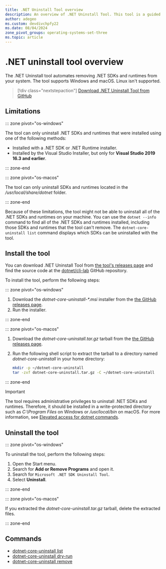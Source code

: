 ```yaml
---
title: .NET Uninstall Tool overview
description: An overview of .NET Uninstall Tool. This tool is a guided command-line tool that removes .NET SDKs and runtimes.
author: adegeo
ms.custom: devdivchpfy22
ms.date: 08/04/2024
zone_pivot_groups: operating-systems-set-three
ms.topic: article
---
```


# .NET uninstall tool overview

The .NET Uninstall tool automates removing .NET SDKs and runtimes from your system. The tool supports Windows and macOS. Linux isn't supported.

> [!div class="nextstepaction"]
> [Download .NET Uninstall Tool from GitHub](https://aka.ms/dotnet-core-uninstall-tool)

## Limitations

::: zone pivot="os-windows"

The tool can only uninstall .NET SDKs and runtimes that were installed using one of the following methods:

- Installed with a .NET SDK or .NET Runtime installer.
- Installed by the Visual Studio Installer, but only for **Visual Studio 2019 16.3 and earlier**.

::: zone-end

::: zone pivot="os-macos"

The tool can only uninstall SDKs and runtimes located in the _/usr/local/share/dotnet_ folder.

::: zone-end

Because of these limitations, the tool might not be able to uninstall all of the .NET SDKs and runtimes on your machine. You can use the `dotnet --info` command to find all of the .NET SDKs and runtimes installed, including those SDKs and runtimes that the tool can't remove. The `dotnet-core-uninstall list` command displays which SDKs can be uninstalled with the tool.

## Install the tool

You can download .NET Uninstall Tool from [the tool's releases page](https://aka.ms/dotnet-core-uninstall-tool) and find the source code at the [dotnet/cli-lab](https://github.com/dotnet/cli-lab) GitHub repository.

To install the tool, perform the following steps:

::: zone pivot="os-windows"

1. Download the _dotnet-core-uninstall-\*.msi_ installer from the [the GitHub releases page](https://aka.ms/dotnet-core-uninstall-tool).
1. Run the installer.

::: zone-end

::: zone pivot="os-macos"

01. Download the _dotnet-core-uninstall.tar.gz_ tarball from the [the GitHub releases page](https://aka.ms/dotnet-core-uninstall-tool).
01. Run the following shell script to extract the tarball to a directory named _dotnet-core-uninstall_ in your home directory:

    ```bash
    mkdir -p ~/dotnet-core-uninstall
    tar -zxf dotnet-core-uninstall.tar.gz -C ~/dotnet-core-uninstall
    ```

::: zone-end

> [!IMPORTANT]
> The tool requires administrative privileges to uninstall .NET SDKs and runtimes. Therefore, it should be installed in a write-protected directory such as _C:\Program Files_ on Windows or _/usr/local/bin_ on macOS. For more information, see [Elevated access for dotnet commands](../tools/elevated-access.md).

## Uninstall the tool

::: zone pivot="os-windows"

To uninstall the tool, perform the following steps:

1. Open the Start menu.
1. Search for **Add or Remove Programs** and open it.
1. Search for `Microsoft .NET SDK Uninstall Tool`.
1. Select **Uninstall**.

::: zone-end

::: zone pivot="os-macos"

If you extracted the _dotnet-core-uninstall.tar.gz_ tarball, delete the extracted files.

::: zone-end

## Commands

- [dotnet-core-uninstall list](uninstall-tool-cli-list.md)
- [dotnet-core-uninstall dry-run](uninstall-tool-cli-dry-run.md)
- [dotnet-core-uninstall remove](uninstall-tool-cli-remove.md)
